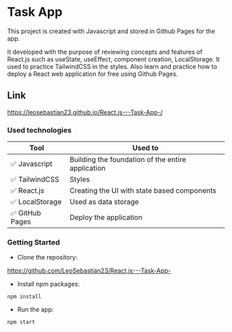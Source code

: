 # Task App

This project is created with Javascript and stored in Github Pages for the app.

It developed with the purpose of reviewing concepts and features of React.js such as useState, useEffect, component creation, LocalStorage.
It used to practice TailwindCSS in the styles.
Also learn and practice how to deploy a React web application for free using Github Pages.

## Link

https://leosebastian23.github.io/React.js---Task-App-/

### Used technologies

| Tool            | Used to                                                                     |
| --------------- | --------------------------------------------------------------------------- |
| ✅ Javascript   | Building the foundation of the entire application                           |
| ✅ TailwindCSS  | Styles                                                                      |
| ✅ React.js     | Creating the UI with state based components                                 |
| ✅ LocalStorage | Used as data storage                                                        |
| ✅ GitHub Pages | Deploy the application                                                      |

### Getting Started

- Clone the repository:

https://github.com/LeoSebastian23/React.js---Task-App-

- Install npm packages:

`npm install`

- Run the app:

`npm start`

